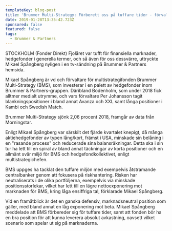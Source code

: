 ```yaml
---
templateKey: blog-post
title: 'Brummer Multi-Strategy: Förberett oss på tuffare tider - förvaltare'
date: 2019-01-28T13:35:42.723Z
sponsored: false
featured: false
tags:
  - Brummer & Partners
---
```

STOCKHOLM (Fonder Direkt) Fjolåret var tufft för finansiella marknader, hedgefonder i generella termer, och så även för oss dessvärre, uttryckte Mikael Spångberg nyligen i en tv-sändning på Brummer & Partners hemsida.

Mikael Spångberg är vd och förvaltare för multistrategifonden Brummer Multi-Strategy (BMS), som investerar i en palett av hedgefonder inom Brummer & Partners-gruppen. Däribland Bodenholm, som under 2018 fick alltmer medialt utrymme, och vars förvaltare Per Johansson tagit blankningspositioner i bland annat Avanza och XXL samt långa positioner i Kambi och Swedish Match.

Brummer Multi-Strategy sjönk 2,06 procent 2018, framgår av data från Morningstar.

Enligt Mikael Spångberg var särskilt det fjärde kvartalet knepigt, då många aktiehedgefonder av typen lång/kort, främst i USA, minskade sin belåning i en "rasande process" och reducerade sina balansräkningar. Detta ska i sin tur ha lett till en spiral av bland annat täckningar av korta positioner och en allmänt svår miljö för BMS och hedgefondkollektivet, enligt multistrategichefen.

BMS uppges ha tacklat den tuffare miljön med exempelvis åtstramande centralbanker genom att fokusera på riskhantering. Risken har neutraliserats i de olika portföljerna, exempelvis via minskade positionsstorlekar, vilket har lett till en lägre nettoexponering mot marknaden för BMS, kring låga ensiffriga tal, förklarade Mikael Spångberg.

Vid en framåtblick är det en ganska defensiv, marknadsneutral position som gäller, med bland annat en låg exponering mot beta. Mikael Spångberg meddelade att BMS förbereder sig för tuffare tider, samt att fonden bör ha en bra position för att kunna leverera absolut avkastning, oavsett vilket scenario som spelar ut sig på marknaderna.
